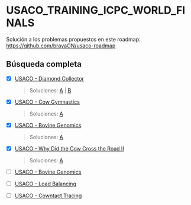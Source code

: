# USACO_TRAINING_ICPC_WORLD_FINALS


 Solución a los problemas propuestos en este roadmap: https://github.com/brayaON/usaco-roadmap


## Búsqueda completa
 
 
- [X] [USACO - Diamond Collector](http://www.usaco.org/index.php?page=viewproblem2&cpid=639)
  > Soluciones: [A](https://gist.github.com/Jhon-H/ab585e62ff9085bb5bcd5c0ccf78a57c) | [B](https://gist.github.com/Jhon-H/8c9683c1f722e2285b20975b17fa4de1)

- [X] [USACO - Cow Gymnastics](http://www.usaco.org/index.php?page=viewproblem2&cpid=963)
  > Soluciones: [A](https://gist.github.com/Jhon-H/2e07577207e034b5c4d892bf87cc3b85)

- [X] [USACO - Bovine Genomics](http://www.usaco.org/index.php?page=viewproblem2&cpid=736)
  > Soluciones: [A](https://gist.github.com/Jhon-H/9a3ec1a41c3b7c971038a4943eeae86d)

- [X] [USACO - Why Did the Cow Cross the Road II](http://www.usaco.org/index.php?page=viewproblem2&cpid=712)
  > Soluciones: [A](https://gist.github.com/Jhon-H/55fa1f9f90343706b013746203af6ad8)

- [ ] [USACO - Bovine Genomics](http://www.usaco.org/index.php?page=viewproblem2&cpid=739)

- [ ] [USACO - Load Balancing](http://www.usaco.org/index.php?page=viewproblem2&cpid=617)

- [ ] [USACO - Cowntact Tracing](http://www.usaco.org/index.php?page=viewproblem2&cpid=1037)

 
